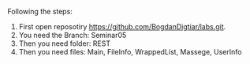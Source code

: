 Following the steps:

1. First open reposotiry https://github.com/BogdanDigtiar/labs.git.
2.  You need the Branch: Seminar05
3. Then you need folder: REST
4. Then you need files: Main, FileInfo, WrappedList, Massege,  UserInfo 
